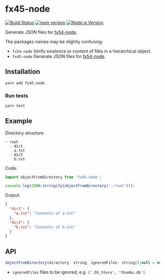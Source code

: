 # fx45-node

[![Build Status](https://travis-ci.org/mgenware/fx45-node.svg?branch=master)](http://travis-ci.org/mgenware/fx45-node)
[![npm version](https://badge.fury.io/js/fx45-node.svg)](https://badge.fury.io/js/fx45-node)
[![Node.js Version](http://img.shields.io/node/v/fx45-node.svg)](https://nodejs.org/en/)

Generate JSON files for [fx54-node](https://github.com/mgenware/fx54-node).

The packages names may be slightly confusing:
* `fx54-node` Verify existence or content of files in a hierarchical object.
* `fx45-node` Generate JSON files for [fx54-node](https://github.com/mgenware/fx54-node).

## Installation
```sh
yarn add fx45-node
```

### Run tests
```sh
yarn test
```

## Example
Directory structure:
```
- root
  - dir1
    a.txt 
  - dir2
    b.txt
```

Code:
```javascript
import objectFromDirectory from 'fx45-node';

console.log(JSON.stringify(objectFromDirectory('./root')));
```

Output:
```json
{
  "dir1": {
    "a.txt": "Contents of a.txt"
  },
  "dir2": {
    "b.txt": "Contents of b.txt"
  }
}
```

## API
```javascript
objectFromDirectory(directory: string, ignoredFiles: string[]|null = null): object|null
```

* `ignoredFiles` files to be ignored, e.g. `['.DS_Store', 'thumbs.db']`.
